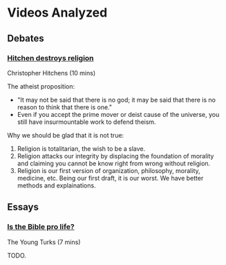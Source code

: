 Videos Analyzed
================================================================================


Debates
--------------------------------------------------------------------------------

### [Hitchen destroys religion](https://www.youtube.com/watch?v=TuI4Nzc07Io)

Christopher Hitchens (10 mins)

The atheist proposition:

-   "It may not be said that there is no god; it may be said that there is no reason to think that there is one."
-   Even if you accept the prime mover or deist cause of the universe, you still have insurmountable work to defend theism.

Why we should be glad that it is not true:

1.  Religion is totalitarian, the wish to be a slave.
2.  Religion attacks our integrity by displacing the foundation of morality
    and claiming you cannot be know right from wrong without religion.
3.  Religion is our first version of organization, philosophy, morality, medicine, etc.
    Being our first draft, it is our worst.  We have better methods and explainations.


Essays
--------------------------------------------------------------------------------

### [Is the Bible pro life?](https://www.youtube.com/watch?v=39NHzvDpJe4)

The Young Turks (7 mins)

TODO.


